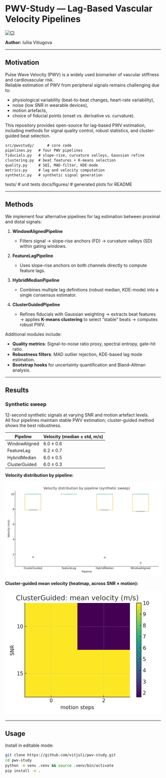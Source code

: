 # PWV-Study — Lag-Based Vascular Velocity Pipelines

[![CI](https://github.com/vitjuli/pwv-study/actions/workflows/ci.yml/badge.svg)](https://github.com/vitjuli/pwv-study/actions/workflows/ci.yml)

**Author:** Iuliia Vitiugova  

---

## Motivation

Pulse Wave Velocity (PWV) is a widely used biomarker of vascular stiffness and cardiovascular risk.  
Reliable estimation of PWV from peripheral signals remains challenging due to:

- physiological variability (beat-to-beat changes, heart-rate variability),
- noise (low SNR in wearable devices),
- motion artefacts,
- choice of fiducial points (onset vs. derivative vs. curvature).

This repository provides open-source for lag-based PWV estimation, including methods for signal quality control, robust statistics, and cluster-guided beat selection.

    src/pwvstudy/      # core code
    pipelines.py   # four PWV pipelines
    fiducials.py   # slope-rise, curvature valleys, Gaussian refine
    clustering.py  # beat features + K-means selection
    quality.py     # SQI, MAD-filter, KDE-mode
    metrics.py     # lag and velocity computation
    synthetic.py   # synthetic signal generation
tests/             # unit tests
docs/figures/      # generated plots for README

---

## Methods

We implement four alternative pipelines for lag estimation between proximal and distal signals:

1. **WindowAlignedPipeline**  
   - Filters signal → slope-rise anchors (FD) → curvature valleys (SD) within gating windows.  

2. **FeatureLagPipeline**  
   - Uses slope-rise anchors on both channels directly to compute feature lags.  

3. **HybridMedianPipeline**  
   - Combines multiple lag definitions (robust median, KDE-mode) into a single consensus estimator.  

4. **ClusterGuidedPipeline**  
   - Refines fiducials with Gaussian weighting → extracts beat features → applies **K-means clustering** to select “stable” beats → computes robust PWV.  

Additional modules include:
- **Quality metrics**: Signal-to-noise ratio proxy, spectral entropy, gate-hit ratio.  
- **Robustness filters**: MAD outlier rejection, KDE-based lag mode estimation.  
- **Bootstrap hooks** for uncertainty quantification and Bland–Altman analysis.

---

## Results

### Synthetic sweep

12-second synthetic signals at varying SNR and motion artefact levels.  
All four pipelines maintain stable PWV estimation; cluster-guided method shows the best robustness.

| Pipeline        | Velocity (median ± std, m/s) |
|-----------------|------------------------------|
| WindowAligned   | 6.0 ± 0.6                    |
| FeatureLag      | 6.2 ± 0.7                    |
| HybridMedian    | 6.0 ± 0.5                    |
| ClusterGuided   | 6.0 ± 0.3                    |

**Velocity distribution by pipeline:**

![Boxplot](docs/figures/sweep_boxplot.png)

**Cluster-guided mean velocity (heatmap, across SNR × motion):**

![Heatmap](docs/figures/sweep_heatmap.png)

---

##  Usage

Install in editable mode:
```bash
git clone https://github.com/vitjuli/pwv-study.git
cd pwv-study
python -m venv .venv && source .venv/bin/activate
pip install -e .
